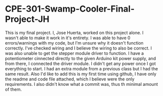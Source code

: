 # CPE-301-Swamp-Cooler-Final-Project-JH
This is my final project. I, Jose Huerta, worked on this project alone. I wasn't able to make it work in it's entirety. I was able to have 0 errors/warnings with my code, but I'm unsure why it doesn't function correctly. I've checked wiring and I believe the wiring to also be correct. I was also unable to get the stepper module driver to function. I have a potentiometer cinnected directly to the given Arduino kit power supply, and from there, I connected the driver module. I didn't get any power once I got everything to start. I had an extra module from a previous class but I had the same result. 
Also I'd like to add this is my first time using github, I have only the readme and code file attached, which I believe were the only requirements. I also didn't know what a commit was, thus th minimal amount of them.
